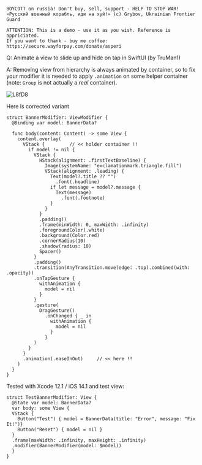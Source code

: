 ```
BOYCOTT on russia! Don't buy, sell, support - HELP TO STOP WAR!
«Русский военный корабль, иди на хуй!» (c) Grybov, Ukrainian Frontier Guard

ATTENTION: This is a demo - use it as you wish. Reference is appriciated.
If you want to thank - buy me coffee: https://secure.wayforpay.com/donate/asperi
```

Q: Animate a view to slide up and hide on tap in SwiftUI (by TruMan1)

A: Removing view from hierarchy is always animated by container, so to fix your modifier it is needed to apply `.animation` on some helper container (note: `Group` is not actually a *real* container).

![L8fD8](https://user-images.githubusercontent.com/62171579/166983198-fab9c4cc-07e0-42db-ac93-3b6004539d46.gif)

Here is corrected variant

```
struct BannerModifier: ViewModifier {
  @Binding var model: BannerData?
  
  func body(content: Content) -> some View {
    content.overlay(
      VStack {         // << holder container !!
        if model != nil {
          VStack {
            HStack(alignment: .firstTextBaseline) {
              Image(systemName: "exclamationmark.triangle.fill")
              VStack(alignment: .leading) {
                Text(model?.title ?? "")
                  .font(.headline)
                if let message = model?.message {
                  Text(message)
                    .font(.footnote)
                }
              }
            }
            .padding()
            .frame(minWidth: 0, maxWidth: .infinity)
            .foregroundColor(.white)
            .background(Color.red)
            .cornerRadius(10)
            .shadow(radius: 10)
            Spacer()
          }
          .padding()
          .transition(AnyTransition.move(edge: .top).combined(with: .opacity))
          .onTapGesture {
            withAnimation {
              model = nil
            }
          }
          .gesture(
            DragGesture()
              .onChanged { _ in
                withAnimation {
                  model = nil
                }
              }
          )
        }
      }
      .animation(.easeInOut)     // << here !!
    )
  }
}
```

Tested with Xcode 12.1 / iOS 14.1 and test view:

```
struct TestBannerModifier: View {
  @State var model: BannerData?
  var body: some View {
  VStack {
    Button("Test") { model = BannerData(title: "Error", message: "Fix It!")}
    Button("Reset") { model = nil }
  }
  .frame(maxWidth: .infinity, maxHeight: .infinity)
  .modifier(BannerModifier(model: $model))
  }
}
```
